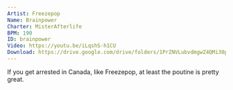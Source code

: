 ```yaml
---
Artist: Freezepop
Name: Brainpower
Charter: MisterAfterlife
BPM: 190
ID: brainpower
Video: https://youtu.be/iLqshS-h1CU
Download: https://drive.google.com/drive/folders/1PrZNVLubvdmgwZ4QMi30pJejcXdzvDC2
---
```

If you get arrested in Canada, like Freezepop, at least the poutine is pretty great.
